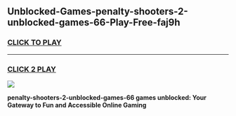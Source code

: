
## Unblocked-Games-penalty-shooters-2-unblocked-games-66-Play-Free-faj9h
<h3>
<a href="https://premium76.site?title=penalty-shooters-2-unblocked-games-66&ref=09A">CLICK TO PLAY</a></h3>
<hr>

<h3>
<a href="https://premium76.site?title=penalty-shooters-2-unblocked-games-66&ref=09A">CLICK 2 PLAY</a>
  
</h3>

<a href="https://premium76.site?title=penalty-shooters-2-unblocked-games-66&ref=09A"><img src="https://clearcache.store/games.png"></a>


**penalty-shooters-2-unblocked-games-66 games unblocked: Your Gateway to Fun and Accessible Online Gaming**
